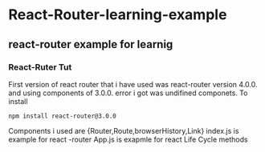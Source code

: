 # React-Router-learning-example
## react-router example for learnig 
### React-Ruter Tut

First version of react router that i have used was react-router version 4.0.0. and using components of 3.0.0.
error i got was undifined componets.
To install 

`npm install react-router@3.0.0`

Components i used are {Router,Route,browserHistory,Link}
index.js is example for react -router
App.js is exapmle for react Life Cycle methods
